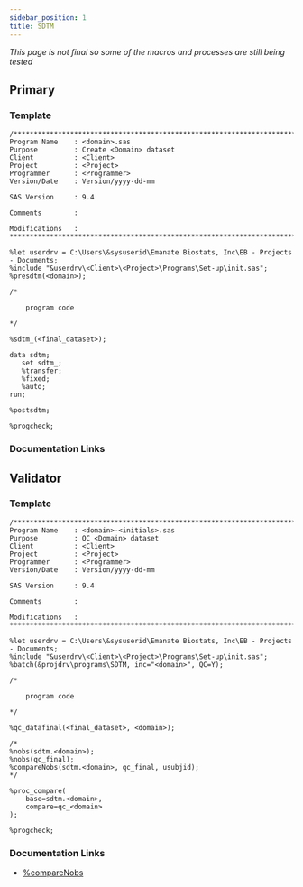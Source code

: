 ```yaml
---
sidebar_position: 1
title: SDTM
---
```


_This page is not final so some of the macros and processes are still being tested_

## Primary

### Template

```sas
/****************************************************************************************
Program Name    : <domain>.sas
Purpose         : Create <Domain> dataset
Client          : <Client>
Project         : <Project>
Programmer      : <Programmer>
Version/Date    : Version/yyyy-dd-mm

SAS Version     : 9.4

Comments        :

Modifications   :
*****************************************************************************************/

%let userdrv = C:\Users\&sysuserid\Emanate Biostats, Inc\EB - Projects - Documents;
%include "&userdrv\<Client>\<Project>\Programs\Set-up\init.sas";
%presdtm(<domain>);

/*

    program code

*/

%sdtm_(<final_dataset>);

data sdtm;
   set sdtm_;
   %transfer;
   %fixed;
   %auto;
run;

%postsdtm;

%progcheck;
```

### Documentation Links

<!--
- [init](init.md)
- [%progCheck](progcheck.md)
-->

## Validator

### Template

```sas
/****************************************************************************************
Program Name    : <domain>-<initials>.sas
Purpose         : QC <Domain> dataset
Client          : <Client>
Project         : <Project>
Programmer      : <Programmer>
Version/Date    : Version/yyyy-dd-mm

SAS Version     : 9.4

Comments        :

Modifications   :
*****************************************************************************************/

%let userdrv = C:\Users\&sysuserid\Emanate Biostats, Inc\EB - Projects - Documents;
%include "&userdrv\<Client>\<Project>\Programs\Set-up\init.sas";
%batch(&projdrv\programs\SDTM, inc="<domain>", QC=Y);

/*

    program code

*/

%qc_datafinal(<final_dataset>, <domain>);

/*
%nobs(sdtm.<domain>);
%nobs(qc_final);
%compareNobs(sdtm.<domain>, qc_final, usubjid);
*/

%proc_compare(
	base=sdtm.<domain>,
	compare=qc_<domain>
);

%progcheck;
```

### Documentation Links

<!-- prettier-ignore -->
- [%compareNobs](..\..\macros\macros-validation\comparenobs.md)

<!--
- [init](init.md)
- [%batch](batch.md)
- [%qc_datafinal](qc_datafinal.md)
- [%nobs](nobs.md)

- [%proc_compare](proc_compare.md)
- [%progcheck](progcheck.md)
-->
